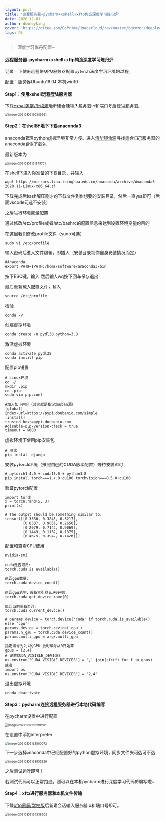 ```yaml
---
layout: post
title: '远程服务器+pycharm+xshell+xftp构造深度学习炼丹炉'
date: 2020-12-01
author: downeyking
cover: 'https://gitee.com/GoPrime/imagecloud/raw/master/bgcover/deeplearning.jpg'
tags: DL
---
```


> 深度学习炼丹配置~

#### 远程服务器+pycharm+xshell+xftp构造深度学习炼丹炉

记录一下使用远程带GPU服务器配置pytorch深度学习环境的过程。

配置：服务器Ubuntu16.04  本机win10



#### Step1：使用xshell远程登陆服务器

下载[xshell家庭/学校版](https://www.netsarang.com/zh/xshell/)后新建会话输入服务器ip和端口号后登进服务器。

<img src="https://gitee.com/GoPrime/imagecloud/raw/master/img/image-20210302160545361.png" alt="image-20210302160545361" style="zoom:67%;" />

#### Step2：在shell环境下下载anaconda3

anaconda管理python虚拟环境非常方便。进入[清华镜像源](https://mirrors.tuna.tsinghua.edu.cn/anaconda/archive/)寻找适合自己服务器的anaconda镜像下载包

最新版本为

<img src="https://gitee.com/GoPrime/imagecloud/raw/master/img/image-20210302161249701.png" alt="image-20210302161249701" style="zoom:67%;" />

在shell下进入你准备的下载目录，并输入

```
wget https://mirrors.tuna.tsinghua.edu.cn/anaconda/archive/Anaconda3-2020.11-Linux-x86_64.sh
```

下载完成后bash解压刚才的下载文件到你想要的安装目录，然后一直yes即可（后面vscode可选不安装）

之后进行环境变量配置

通过修改/etc/profile或者/etc/bashrc的配置信息来达到设置环境变量的目的

在这里我们修改profile文件（sudo可选）

```
sudo vi /etc/profile  
```

输入密码后进入文件编辑，即插入（安装目录视你自身安装情况而定）

```
#Anaconda 
export PATH=$PATH:/home/software/anaconda3/bin
```

按下ESC键，输入:然后输入wq按下回车保存退出

最后重新载入配置文件，输入

```
source /etc/profile
```

检验

```
conda -V
```

创建虚拟环境

```
conda create -n pydl38 python=3.8
```

激活虚拟环境

```
conda activate pydl38
conda install pip
```

配置pip镜像

```
# Linux环境
cd ~/
mkdir .pip
cd .pip
sudo vim pip.conf

#加入如下内容（其实就是指定douban源）
[global]
index-url=https://pypi.doubanio.com/simple
[install]  
trusted-host=pypi.doubanio.com
#disable-pip-version-check = true  
timeout = 6000  
```

虚拟环境下使用pip安装包

```
# 测试
pip install django
```

安装pytorch环境（按照自己的CUDA版本配置）等待安装即可

```
# pytorch1.4.0 + cuda10.0 + python3.8
pip install torch===1.4.0+cu100 torchvision===0.5.0+cu100
```

验证pytorch配置

```
import torch
x = torch.rand(5, 3)
print(x)

# The output should be something similar to:
tensor([[0.3380, 0.3845, 0.3217],
        [0.8337, 0.9050, 0.2650],
        [0.2979, 0.7141, 0.9069],
        [0.1449, 0.1132, 0.1375],
        [0.4675, 0.3947, 0.1426]])
```

配置和查看GPU使用

```
nvidia-smi

cuda是否可用:
torch.cuda.is_available()

返回gpu数量:
torch.cuda.device_count()

返回gpu名字，设备索引默认从0开始:
torch.cuda.get_device_name(0)

返回当前设备索引:
torch.cuda.current_device()

# params.device = torch.device('cuda' if torch.cuda.is_available() else 'cpu')
params.device = torch.device('cpu')
params.n_gpu = torch.cuda.device_count()
params.multi_gpu = args.multi_gpu

指定编号为2,4的GPU 此时编号从0开始算
gpus = [2,4]
# 设置CUDA_VISIBLE_DEVICES
os.environ["CUDA_VISIBLE_DEVICES"] = ','.join(str(f) for f in gpus)
或者
import os
os.environ["CUDA_VISIBLE_DEVICES"] = "2,4"
```

退出虚拟环境

```
conda deactivate
```

#### Step3：pycharm连接远程服务器进行本地代码编写

在pycharm设置中进行配置

<img src="https://gitee.com/GoPrime/imagecloud/raw/master/img/image-20210302163218295.png" alt="image-20210302163218295" style="zoom:67%;" />

在设置中添加interpreter

<img src="https://gitee.com/GoPrime/imagecloud/raw/master/img/image-20210302163500072.png" alt="image-20210302163500072" style="zoom:67%;" />

下一步选择anaconda中已经配置好的python虚拟环境，同步文件夹可选可不选

<img src="https://gitee.com/GoPrime/imagecloud/raw/master/img/image-20210302163955229.png" alt="image-20210302163955229" style="zoom:67%;" />

之后测试运行即可！

若测试代码可以正常跑通，则可以在本机pycharm进行深度学习代码的编写啦~

#### Step4：xftp进行服务器和本机文件传输

下载[xftp家庭/学校版](https://www.netsarang.com/zh/xftp/)后新建会话输入服务器ip和端口号即可。

<img src="https://gitee.com/GoPrime/imagecloud/raw/master/img/image-20210302164238502.png" alt="image-20210302164238502" style="zoom:67%;" />